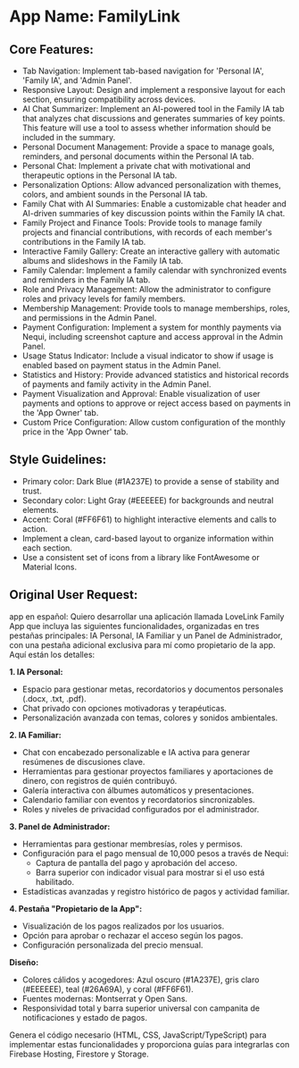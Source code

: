 # **App Name**: FamilyLink

## Core Features:

- Tab Navigation: Implement tab-based navigation for 'Personal IA', 'Family IA', and 'Admin Panel'.
- Responsive Layout: Design and implement a responsive layout for each section, ensuring compatibility across devices.
- AI Chat Summarizer: Implement an AI-powered tool in the Family IA tab that analyzes chat discussions and generates summaries of key points. This feature will use a tool to assess whether information should be included in the summary.
- Personal Document Management: Provide a space to manage goals, reminders, and personal documents within the Personal IA tab.
- Personal Chat: Implement a private chat with motivational and therapeutic options in the Personal IA tab.
- Personalization Options: Allow advanced personalization with themes, colors, and ambient sounds in the Personal IA tab.
- Family Chat with AI Summaries: Enable a customizable chat header and AI-driven summaries of key discussion points within the Family IA chat.
- Family Project and Finance Tools: Provide tools to manage family projects and financial contributions, with records of each member's contributions in the Family IA tab.
- Interactive Family Gallery: Create an interactive gallery with automatic albums and slideshows in the Family IA tab.
- Family Calendar: Implement a family calendar with synchronized events and reminders in the Family IA tab.
- Role and Privacy Management: Allow the administrator to configure roles and privacy levels for family members.
- Membership Management: Provide tools to manage memberships, roles, and permissions in the Admin Panel.
- Payment Configuration: Implement a system for monthly payments via Nequi, including screenshot capture and access approval in the Admin Panel.
- Usage Status Indicator: Include a visual indicator to show if usage is enabled based on payment status in the Admin Panel.
- Statistics and History: Provide advanced statistics and historical records of payments and family activity in the Admin Panel.
- Payment Visualization and Approval: Enable visualization of user payments and options to approve or reject access based on payments in the 'App Owner' tab.
- Custom Price Configuration: Allow custom configuration of the monthly price in the 'App Owner' tab.

## Style Guidelines:

- Primary color: Dark Blue (#1A237E) to provide a sense of stability and trust.
- Secondary color: Light Gray (#EEEEEE) for backgrounds and neutral elements.
- Accent: Coral (#FF6F61) to highlight interactive elements and calls to action.
- Implement a clean, card-based layout to organize information within each section.
- Use a consistent set of icons from a library like FontAwesome or Material Icons.

## Original User Request:
app en español: Quiero desarrollar una aplicación llamada LoveLink Family App que incluya las siguientes funcionalidades, organizadas en tres pestañas principales: IA Personal, IA Familiar y un Panel de Administrador, con una pestaña adicional exclusiva para mí como propietario de la app. Aquí están los detalles:

**1. IA Personal:**
   - Espacio para gestionar metas, recordatorios y documentos personales (.docx, .txt, .pdf).
   - Chat privado con opciones motivadoras y terapéuticas.
   - Personalización avanzada con temas, colores y sonidos ambientales.

**2. IA Familiar:**
   - Chat con encabezado personalizable e IA activa para generar resúmenes de discusiones clave.
   - Herramientas para gestionar proyectos familiares y aportaciones de dinero, con registros de quién contribuyó.
   - Galería interactiva con álbumes automáticos y presentaciones.
   - Calendario familiar con eventos y recordatorios sincronizables.
   - Roles y niveles de privacidad configurados por el administrador.

**3. Panel de Administrador:**
   - Herramientas para gestionar membresías, roles y permisos.
   - Configuración para el pago mensual de 10,000 pesos a través de Nequi:
     - Captura de pantalla del pago y aprobación del acceso.
     - Barra superior con indicador visual para mostrar si el uso está habilitado.
   - Estadísticas avanzadas y registro histórico de pagos y actividad familiar.

**4. Pestaña "Propietario de la App":**
   - Visualización de los pagos realizados por los usuarios.
   - Opción para aprobar o rechazar el acceso según los pagos.
   - Configuración personalizada del precio mensual.

**Diseño:**
   - Colores cálidos y acogedores: Azul oscuro (#1A237E), gris claro (#EEEEEE), teal (#26A69A), y coral (#FF6F61).
   - Fuentes modernas: Montserrat y Open Sans.
   - Responsividad total y barra superior universal con campanita de notificaciones y estado de pagos.

Genera el código necesario (HTML, CSS, JavaScript/TypeScript) para implementar estas funcionalidades y proporciona guías para integrarlas con Firebase Hosting, Firestore y Storage.
  